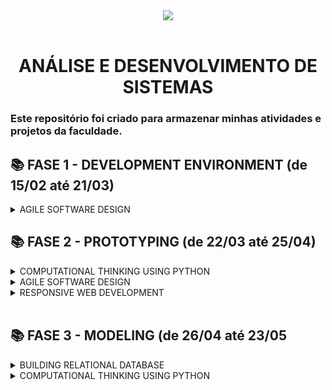 <div align="center">
<img src="https://wp.eucapacito.com.br/wp-content/uploads/2021/11/FIAP-WHITE-1.png"> 
<br><br>


# ANÁLISE E DESENVOLVIMENTO DE SISTEMAS
</div>

### Este repositório foi criado para armazenar minhas atividades e projetos da faculdade.
## 📚 FASE 1 - DEVELOPMENT ENVIRONMENT (de 15/02 até 21/03)
 <details> 
<summary>AGILE SOFTWARE DESIGN</summary>

[Capítulo 01: Precisamos falar sobre finanças.](/fase01/capitulo01.md)<br>
[Capítulo 02: Mas como um Software é criado?](/fase02/capitulo01.md)<br>
[Capítulo 03: Por onde começamos?](/fase01/capitulo03.md)<br>
[Capítulo 04: Primeiros passos na construção de um software.](/fase01/capitulo04.md)<br>
[Capítulo 05: Atendendo a pedidos!](/fase01/capitulo05.md)<br>
[Capítulo 06: Desvendando a cabeça do usuário.]()<br>/fase01/capitulo06.md
[Capítulo 07: Técnicas nunca são demais...](/fase01/capitulo07.md)<br>
[Capítulo 08: Mãos à obra!](/fase01/capitulo08.md)<br>
[Capítulo 09: Materializando o projeto.](/fase01/capitulo09.md)<br>
[Capítulo 10: Vamos aprender a programar?](/fase01/capitulo10.md)

</details>

## 📚 FASE 2 - PROTOTYPING (de 22/03 até 25/04)

<details>
<summary>COMPUTATIONAL THINKING USING PYTHON</summary>

[Capítulo 01: E que comecem os preparativos!]()<br>
[Capítulo 02: Quando a máquina começa a tomar decisões.]()<br>
[Capítulo 03: Andar em círculos não é necessariamente ruim...]()<br>
[Capítulo 04: Quem tem o nome na lista?]()
</details>

<details>
<summary>AGILE SOFTWARE DESIGN</summary>

[Capítulo 05: Entendendo o ponto de vista do usuário.]()<br>
[Capítulo 06: Infelizmente, diagramas não são o suficiente...]()<br>
[Capítulo 09: Quanto vale o show?]()
</details>

<details>
<summary>RESPONSIVE WEB DEVELOPMENT</summary>

[Capítulo 07: A experiência do usuário é um assunto sério!]()<br>
[Capítulo 08: Quem vê interface, vê coração.]()<br>
</details>
<br>

## 📚 FASE 3 - MODELING (de 26/04 até 23/05

<details>
<summary>BUILDING RELATIONAL DATABASE</summary>

[Capítulo 01: O app começa a tomar forma!]()<br>
[Capítulo 02: Onde guardar as informações geradas?]()<br>
[Capítulo 03: Como guardar as informações?]()<br>
[Capítulo 04: O Modelo de Entidade-Relacionamento.]()<br>
[Capítulo 05:]()<br>
[Capítulo 06:]()<br>
[Capítulo 07:]()
</details>

<details>
<summary>COMPUTATIONAL THINKING USING PYTHON</summary>

[Capítulo 08:]()<br>
[Capítulo 09:]()

</details>
